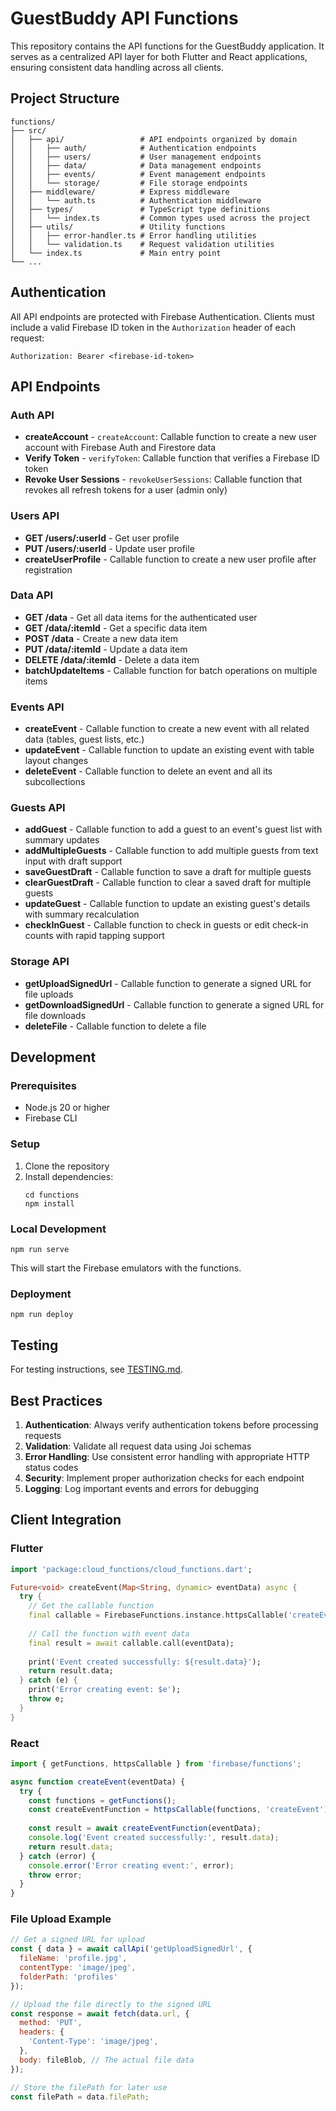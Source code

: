# GuestBuddy API Functions

This repository contains the API functions for the GuestBuddy application. It serves as a centralized API layer for both Flutter and React applications, ensuring consistent data handling across all clients.

## Project Structure

```
functions/
├── src/
│   ├── api/                 # API endpoints organized by domain
│   │   ├── auth/            # Authentication endpoints
│   │   ├── users/           # User management endpoints
│   │   ├── data/            # Data management endpoints
│   │   ├── events/          # Event management endpoints
│   │   └── storage/         # File storage endpoints
│   ├── middleware/          # Express middleware
│   │   └── auth.ts          # Authentication middleware
│   ├── types/               # TypeScript type definitions
│   │   └── index.ts         # Common types used across the project
│   ├── utils/               # Utility functions
│   │   ├── error-handler.ts # Error handling utilities
│   │   └── validation.ts    # Request validation utilities
│   └── index.ts             # Main entry point
└── ...
```

## Authentication

All API endpoints are protected with Firebase Authentication. Clients must include a valid Firebase ID token in the `Authorization` header of each request:

```
Authorization: Bearer <firebase-id-token>
```

## API Endpoints

### Auth API

- **createAccount** - `createAccount`: Callable function to create a new user account with Firebase Auth and Firestore data
- **Verify Token** - `verifyToken`: Callable function that verifies a Firebase ID token
- **Revoke User Sessions** - `revokeUserSessions`: Callable function that revokes all refresh tokens for a user (admin only)

### Users API

- **GET /users/:userId** - Get user profile
- **PUT /users/:userId** - Update user profile
- **createUserProfile** - Callable function to create a new user profile after registration

### Data API

- **GET /data** - Get all data items for the authenticated user
- **GET /data/:itemId** - Get a specific data item
- **POST /data** - Create a new data item
- **PUT /data/:itemId** - Update a data item
- **DELETE /data/:itemId** - Delete a data item
- **batchUpdateItems** - Callable function for batch operations on multiple items

### Events API

- **createEvent** - Callable function to create a new event with all related data (tables, guest lists, etc.)
- **updateEvent** - Callable function to update an existing event with table layout changes
- **deleteEvent** - Callable function to delete an event and all its subcollections

### Guests API

- **addGuest** - Callable function to add a guest to an event's guest list with summary updates
- **addMultipleGuests** - Callable function to add multiple guests from text input with draft support
- **saveGuestDraft** - Callable function to save a draft for multiple guests
- **clearGuestDraft** - Callable function to clear a saved draft for multiple guests
- **updateGuest** - Callable function to update an existing guest's details with summary recalculation
- **checkInGuest** - Callable function to check in guests or edit check-in counts with rapid tapping support

### Storage API

- **getUploadSignedUrl** - Callable function to generate a signed URL for file uploads
- **getDownloadSignedUrl** - Callable function to generate a signed URL for file downloads
- **deleteFile** - Callable function to delete a file

## Development

### Prerequisites

- Node.js 20 or higher
- Firebase CLI

### Setup

1. Clone the repository
2. Install dependencies:
   ```
   cd functions
   npm install
   ```

### Local Development

```
npm run serve
```

This will start the Firebase emulators with the functions.

### Deployment

```
npm run deploy
```

## Testing

For testing instructions, see [TESTING.md](TESTING.md).

## Best Practices

1. **Authentication**: Always verify authentication tokens before processing requests
2. **Validation**: Validate all request data using Joi schemas
3. **Error Handling**: Use consistent error handling with appropriate HTTP status codes
4. **Security**: Implement proper authorization checks for each endpoint
5. **Logging**: Log important events and errors for debugging

## Client Integration

### Flutter

```dart
import 'package:cloud_functions/cloud_functions.dart';

Future<void> createEvent(Map<String, dynamic> eventData) async {
  try {
    // Get the callable function
    final callable = FirebaseFunctions.instance.httpsCallable('createEvent');
    
    // Call the function with event data
    final result = await callable.call(eventData);
    
    print('Event created successfully: ${result.data}');
    return result.data;
  } catch (e) {
    print('Error creating event: $e');
    throw e;
  }
}
```

### React

```javascript
import { getFunctions, httpsCallable } from 'firebase/functions';

async function createEvent(eventData) {
  try {
    const functions = getFunctions();
    const createEventFunction = httpsCallable(functions, 'createEvent');
    
    const result = await createEventFunction(eventData);
    console.log('Event created successfully:', result.data);
    return result.data;
  } catch (error) {
    console.error('Error creating event:', error);
    throw error;
  }
}
```

### File Upload Example

```javascript
// Get a signed URL for upload
const { data } = await callApi('getUploadSignedUrl', {
  fileName: 'profile.jpg',
  contentType: 'image/jpeg',
  folderPath: 'profiles'
});

// Upload the file directly to the signed URL
const response = await fetch(data.url, {
  method: 'PUT',
  headers: {
    'Content-Type': 'image/jpeg',
  },
  body: fileBlob, // The actual file data
});

// Store the filePath for later use
const filePath = data.filePath;
``` 